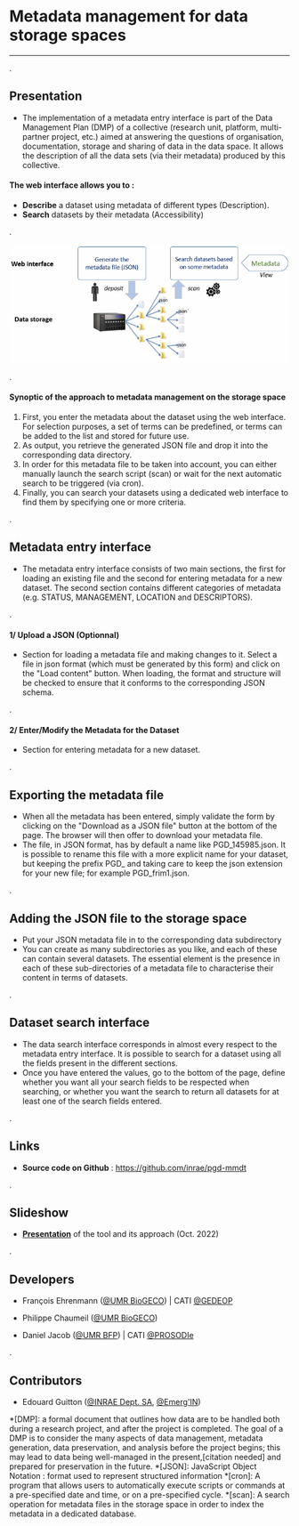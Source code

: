 <!-- For basic syntax :  see https://www.markdownguide.org/basic-syntax/
     For extra syntax : see https://michelf.ca/projects/php-markdown/extra/
-->
# Metadata management for data storage spaces
----

.

## Presentation

* The implementation of a metadata entry interface is part of the Data Management Plan (DMP) of a collective (research unit, platform, multi-partner project, etc.) aimed at answering the questions of organisation, documentation, storage and sharing of data in the data space. It allows the description of all the data sets (via their metadata) produced by this collective. 


#### The web interface allows you to :

  * **Describe** a dataset using metadata of different types (Description).
  * **Search** datasets by their metadata (Accessibility)

.

![Alt text](../docs/overview.png?raw=true "Overview")

.

#### Synoptic of the approach to metadata management on the storage space

   1. First, you enter the metadata about the dataset using the web interface. For selection purposes, a set of terms can be predefined, or terms can be added to the list and stored for future use. 
   2. As output, you retrieve the generated JSON file and drop it into the corresponding data directory.
   3. In order for this metadata file to be taken into account, you can either manually launch the search script (scan) or wait for the next automatic search to be triggered (via cron).
   4. Finally, you can search your datasets using a dedicated web interface to find them by specifying one or more criteria.

.

## Metadata entry interface

* The metadata entry interface consists of two main sections, the first for loading an existing file and the second for entering metadata for a new dataset. The second section contains different categories of metadata (e.g. STATUS, MANAGEMENT, LOCATION and DESCRIPTORS).

.

#### 1/ Upload a JSON (Optionnal)

* Section for loading a metadata file and making changes to it. Select a file in json format (which must be generated by this form) and click on the "Load content" button. When loading, the format and structure will be checked to ensure that it conforms to the corresponding JSON schema. 

.

#### 2/ Enter/Modify the Metadata for the Dataset

* Section for entering metadata for a new dataset.

.

## Exporting the metadata file

* When all the metadata has been entered, simply validate the form by clicking on the "Download as a JSON file" button at the bottom of the page. The browser will then offer to download your metadata file.
* The file, in JSON format, has by default a name like PGD\_145985.json. It is possible to rename this file with a more explicit name for your dataset, but keeping the prefix PGD_ and taking care to keep the json extension for your new file; for example PGD\_frim1.json.

.

## Adding the JSON file to the storage space

* Put your JSON metadata file in to the corresponding data subdirectory
* You can create as many subdirectories as you like, and each of these can contain several datasets. The essential element is the presence in each of these sub-directories of a metadata file to characterise their content in terms of datasets.

.

## Dataset search interface

* The data search interface corresponds in almost every respect to the metadata entry interface. It is possible to search for a dataset using all the fields present in the different sections.
* Once you have entered the values, go to the bottom of the page, define whether you want all your search fields to be respected when searching, or whether you want the search to return all datasets for at least one of the search fields entered.

.

## Links

* **Source code on Github** : <https://github.com/inrae/pgd-mmdt>

.

## Slideshow

* [**Presentation**][7] of the tool and its approach (Oct. 2022)

.

## Developers

* François Ehrenmann ([@UMR BioGECO][1]) | CATI [@GEDEOP][5]

* Philippe Chaumeil ([@UMR BioGECO][1])

* Daniel Jacob ([@UMR BFP][2]) | CATI [@PROSODIe][4]

.

## Contributors

* Edouard Guitton ([@INRAE Dept. SA][6], [@Emerg'IN][3])


[1]: https://www6.bordeaux-aquitaine.inrae.fr/biogeco_eng/
[2]: https://www6.bordeaux-aquitaine.inrae.fr/bfp_eng/
[3]: https://www.emergin.fr/emergin_eng/
[4]: https://prosodie.cati.inrae.fr/
[5]: https://gedeop.cati.inrae.fr/
[6]: https://www.inrae.fr/departements/sa
[7]: https://nextcloud.inrae.fr/s/HxEWSybeBW8rzke


*[DMP]: a formal document that outlines how data are to be handled both during a research project, and after the project is completed. The goal of a DMP is to consider the many aspects of data management, metadata generation, data preservation, and analysis before the project begins; this may lead to data being well-managed in the present,[citation needed] and prepared for preservation in the future.
*[JSON]: JavaScript Object Notation : format used to represent structured information
*[cron]: A program that allows users to automatically execute scripts or commands at a pre-specified date and time, or on a pre-specified cycle.
*[scan]: A search operation for metadata files in the storage space in order to index the metadata in a dedicated database.

